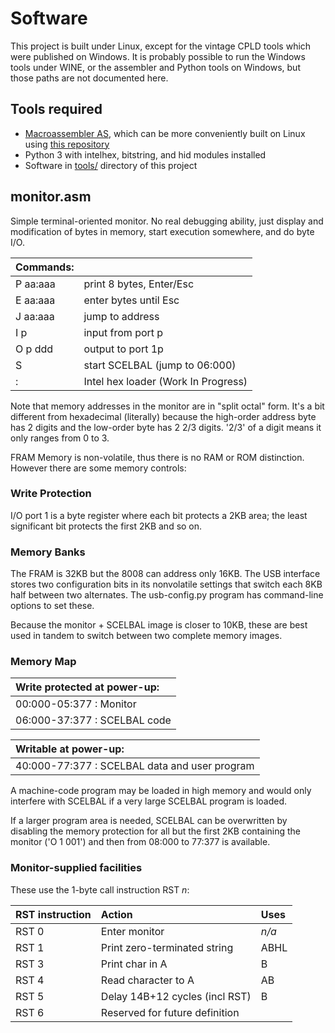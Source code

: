 # Software

This project is built under Linux, except for the vintage CPLD tools which were published on Windows.  It is probably possible to run the Windows tools under WINE, or the assembler and Python tools on Windows, but those paths are not documented here.

## Tools required

* [Macroassembler AS](http://john.ccac.rwth-aachen.de:8000/as/), which can be more conveniently built on Linux using [this repository](https://github.com/Macroassembler-AS/asl-releases)
* Python 3 with intelhex, bitstring, and hid modules installed
* Software in [tools/](../tools/) directory of this project

## monitor.asm

Simple terminal-oriented monitor.  No real debugging ability, just
display and modification of bytes in memory, start execution
somewhere, and do byte I/O.

| Commands: | |
| :---- | :---- |
| P aa:aaa | print 8 bytes, Enter/Esc |
| E aa:aaa | enter bytes until Esc |
| J aa:aaa | jump to address |
| I p | input from port p |
| O p ddd | output to port 1p |
| S | start SCELBAL (jump to 06:000) |
| :<data> | Intel hex loader (Work In Progress) |

Note that memory addresses in the monitor are in "split
octal" form.  It's a bit different from hexadecimal
(literally) because the high-order address byte has 2
digits and the low-order byte has 2 2/3 digits. '2/3'
of a digit means it only ranges from 0 to 3.

FRAM Memory is non-volatile, thus there is no RAM or ROM
distinction.  However there are some memory controls:

### Write Protection
I/O port 1 is a byte register where each bit protects a 2KB area; the least
significant bit protects the first 2KB and so on.

### Memory Banks
The FRAM is 32KB but the 8008 can address only 16KB.  The USB interface
stores two configuration bits in its nonvolatile settings that switch
each 8KB half between two alternates.  The usb-config.py program has
command-line options to set these.

Because the monitor + SCELBAL image is closer to 10KB, these are best used
in tandem to switch between two complete memory images.

### Memory Map

| Write protected at power-up: |
| :----- |
| 00:000-05:377 : Monitor |
| 06:000-37:377 : SCELBAL code |

| Writable at power-up: |
| :---- |
| 40:000-77:377 : SCELBAL data and user program |

A machine-code program may be loaded in high memory and would only
interfere with SCELBAL if a very large SCELBAL program is loaded.

If a larger program area is needed, SCELBAL can be overwritten by
disabling the memory protection for all but the first 2KB containing
the monitor ('O 1 001') and then from 08:000 to 77:377 is available.

### Monitor-supplied facilities
These use the 1-byte call instruction RST *n*:

| RST instruction | Action | Uses |
| :---- | :---- | :---- |
| RST 0 | Enter monitor | *n/a* |
| RST 1 | Print zero-terminated string | ABHL |
| RST 3 | Print char in A | B |
| RST 4 | Read character to A | AB |
| RST 5 | Delay 14B+12 cycles (incl RST) | B |
| RST 6 | Reserved for future definition | |
